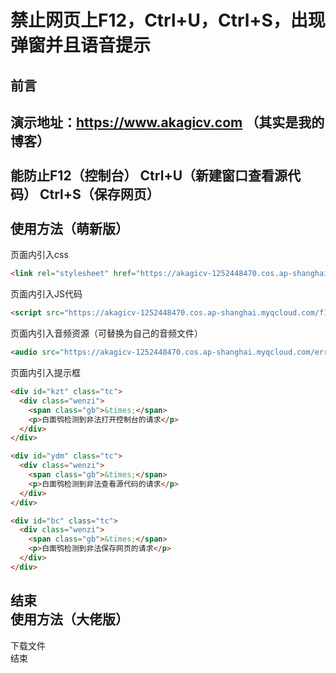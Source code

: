 禁止网页上F12，Ctrl+U，Ctrl+S，出现弹窗并且语音提示
====  
前言
-------  
演示地址：https://www.akagicv.com （其实是我的博客） <br>  
能防止F12（控制台） Ctrl+U（新建窗口查看源代码） Ctrl+S（保存网页） <br>  
使用方法（萌新版）
------- 
页面内引入css <br>
```html
<link rel="stylesheet" href="https://akagicv-1252448470.cos.ap-shanghai.myqcloud.com/add.css" type="text/css" />
```
页面内引入JS代码
```html
<script src="https://akagicv-1252448470.cos.ap-shanghai.myqcloud.com/f12.js"></script>
```
页面内引入音频资源（可替换为自己的音频文件）<br>
```html
<audio src="https://akagicv-1252448470.cos.ap-shanghai.myqcloud.com/error.wav" style="display:none" preload="auto" id="audio"></audio>
```
页面内引入提示框<br>
```html
<div id="kzt" class="tc">
  <div class="wenzi">
    <span class="gb">&times;</span>
    <p>白面鸮检测到非法打开控制台的请求</p>
  </div> 
</div>

<div id="ydm" class="tc">
  <div class="wenzi">
    <span class="gb">&times;</span>
    <p>白面鸮检测到非法查看源代码的请求</p>
  </div>
</div>

<div id="bc" class="tc">
  <div class="wenzi">
    <span class="gb">&times;</span>
    <p>白面鸮检测到非法保存网页的请求</p>
  </div>
</div>
```
结束 <br>
使用方法（大佬版）
------- 
下载文件 <br>
结束
